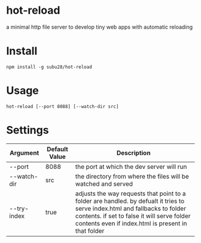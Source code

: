 # hot-reload
a minimal http file server to develop tiny web apps with automatic reloading

# Install

`npm install -g subu28/hot-reload`

# Usage
`hot-reload [--port 8088] [--watch-dir src]`

# Settings

| Argument | Default Value | Description |
| -------- | ------------- | ----------- |
| --port | 8088 | the port at which the dev server will run |
| --watch-dir | src | the directory from where the files will be watched and served |
| --try-index | true | adjusts the way requests that point to a folder are handled. by defualt it tries to serve index.html and fallbacks to folder contents. if set to false it will serve folder contents even if index.html is present in that folder |